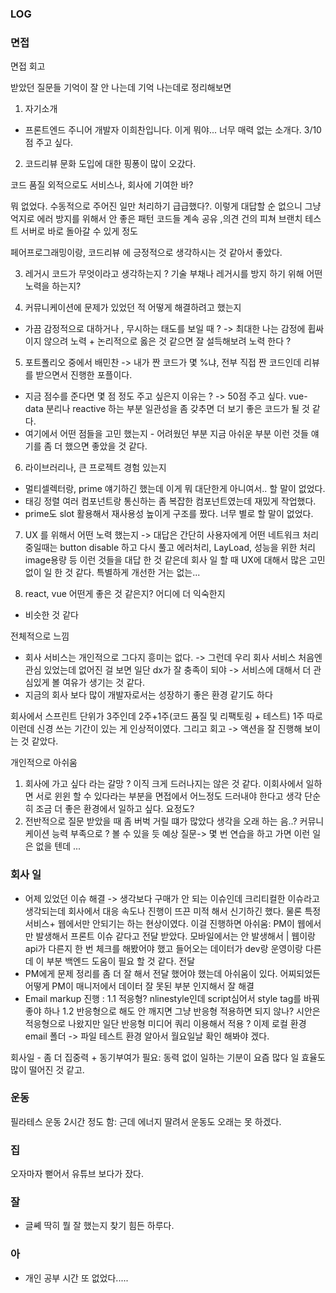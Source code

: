 ### LOG

### 면접 

면접 회고 

받았던 질문들 기억이 잘 안 나는데 기억 나는데로 정리해보면 
1. 자기소개 
- 프론트엔드 주니어 개발자 이희찬입니다. 이게 뭐야... 너무 매력 없는 소개다.
3/10점 주고 싶다.

2. 코드리뷰 문화 도입에 대한 핑퐁이 많이 오갔다. 

코드 품질 외적으로도 서비스나, 회사에 기여한 바? 

뭐 없었다. 수동적으로 주어진 일만 처리하기 급급했다?. 이렇게 대답할 순 없으니 
그냥 억지로 에러 방지를 위해서 안 좋은 패턴 코드들 계속 공유 ,의견 건의 피쳐 브랜치 테스트 서버로 바로 돌아갈 수 있게 정도 

페어프로그래밍이랑, 코드리뷰 에 긍정적으로 생각하시는 것 같아서 좋았다. 

3. 레거시 코드가 무엇이라고 생각하는지 ? 
기술 부채나 레거시를 방지 하기 위해 어떤 노력을 하는지? 

4. 커뮤니케이션에 문제가 있었던 적 어떻게 해결하려고 했는지 
- 가끔  감정적으로 대하거나 , 무시하는 태도를 보일 때 ? -> 최대한 나는 감정에 휩싸이지 않으려 노력 + 논리적으로 옳은 것 같으면 잘 설득해보려 노력 한다 ? 

5. 포트폴리오 중에서 배민찬 -> 
내가 짠 코드가 몇 %냐, 전부 직접 짠 코드인데 리뷰를 받으면서 진행한 포플이다.
- 지금 점수를 준다면 몇 점 정도 주고 싶은지 이유는 ? -> 50점 주고 싶다. vue-data 분리나  reactive 하는 부분 일관성을 좀 갖추면 더 보기 좋은 코드가 될 것 같다. 
- 여기에서 어떤 점들을 고민 했는지 - 어려웠던 부분 지금 아쉬운 부분 이런 것들 얘기를 좀 더 했으면 좋았을 것 같다. 

6. 라이브러리나, 큰 프로젝트 경험 있는지 

- 멀티셀렉터랑, prime 얘기하긴 했는데 
이게 뭐 대단한게 아니여서.. 할 말이 없었다.
- 태깅 정렬 여러 컴포넌트랑 통신하는 좀 복잡한 컴포넌트였는데 재밌게 작업했다.
- prime도 slot 활용해서 재사용성 높이게 구조를 짰다. 너무 별로 할 말이 없었다.

7. UX 를 위해서 어떤 노력 했는지 
-> 대답은 간단히 사용자에게 어떤 네트워크 처리 중일때는 button disable 하고 다시 풀고 
에러처리, LayLoad, 성능을 위한 처리 image용량 등 이런 것들을 대답 한 것 같은데 
회사 일 할 때 UX에 대해서 많은 고민 없이 일 한 것 같다. 특별하게 개선한 거는 없는... 

8. react, vue 어떤게 좋은 것 같은지? 어디에 더 익숙한지 
- 비슷한 것 같다 

전체적으로 느낌 
- 회사 서비스는 개인적으로 그다지 흥미는 없다. 
-> 그런데 우리 회사 서비스 처음엔 관심 있었는데 없어진 걸 보면 
일단 dx가 잘 충족이 되야 -> 서비스에 대해서 더 관심있게 볼 여유가 생기는 것 같다.
- 지금의 회사 보다 많이 개발자로서는 성장하기 좋은 환경 같기도 하다 

회사에서 스프린트 단위가 3주인데 
2주+1주(코드 품질 및 리팩토링 + 테스트) 1주 따로 이런데 신경 쓰는 기간이 있는 게 인상적이였다. 
그리고 회고 -> 액션을 잘 진행해 보이는 것 같았다. 

개인적으로 아쉬움 
1. 회사에 가고 싶다 라는 갈망 ? 이직 크게 드러나지는 않은 것 같다. 
이회사에서 일하면 서로 윈윈 할 수 있다라는 부분을 면접에서 어느정도 드러내야 한다고 생각
단순히 조금 더 좋은 환경에서 일하고 싶다. 요정도? 
2. 전반적으로 질문 받았을 때 좀 버벅 거릴 떄가 많았다 생각을 오래 하는 음..?
커뮤니케이션 능력 부족으로 ? 볼 수 있을 듯 예상 질문-> 몇 번 연습을 하고 가면 이런 일은 없을 텐데 ... 


### 회사 일

 - 어제 있었던 이슈 해결 -> 생각보다 구매가 안 되는 이슈인데 크리티컬한 이슈라고 생각되는데 회사에서 대응 속도나 진행이 뜨끈 미적 해서 신기하긴 했다. 물론 특정 서비스+ 웹에서만 안되기는 하는 현상이였다. 
 이걸 진행하면 아쉬움:
 PM이 웹에서만 발생해서 프론트 이슈 같다고 전달 받았다. 
  모바일에서는 안 발생해서 | 웹이랑 api가 다른지 한 번  체크를 해봤어야 했고 
  들어오는 데이터가 dev랑 운영이랑 다른데 이 부분 백엔드 도움이 필요 할 것 같다. 전달
  - PM에게 문제 정리를 좀 더 잘 해서 전달 했어야 했는데 아쉬움이 있다. 
어찌되었든 어떻게 PM이 매니저에서 데이터 잘 못된 부분 인지해서 잘 해결 
- Email markup 진행 :
  1.1 적응형?  nlinestyle인데 script심어서 style tag를 바꿔 좋야 하나 
  1.2 반응형으로 해도 안 깨지면 그냥 반응형 적용하면 되지 않나? 시안은 적응형으로 나왔지만
  일단 반응형 미디어 쿼리 이용해서 적용 ?
  이제 로컬 환경 email 폴더 -> 파일 테스트 환경 알아서 월요일날 확인 해봐야 겠다. 

회사일 - 좀 더 집중력 + 동기부여가 필요:
동력 없이 일하는 기분이 요즘 많다 일 효율도 많이 떨어진 것 같고. 


### 운동 

필라테스 
운동 2시간 정도 함: 근데 에너지 딸려서 운동도 오래는 못 하겠다. 

### 집 

오자마자 뻗어서 유튜브 보다가 잤다.



### 잘

- 글쎼 딱히 뭘 잘 했는지 찾기 힘든 하루다.

### 아

- 개인 공부 시간 또 없었다.....